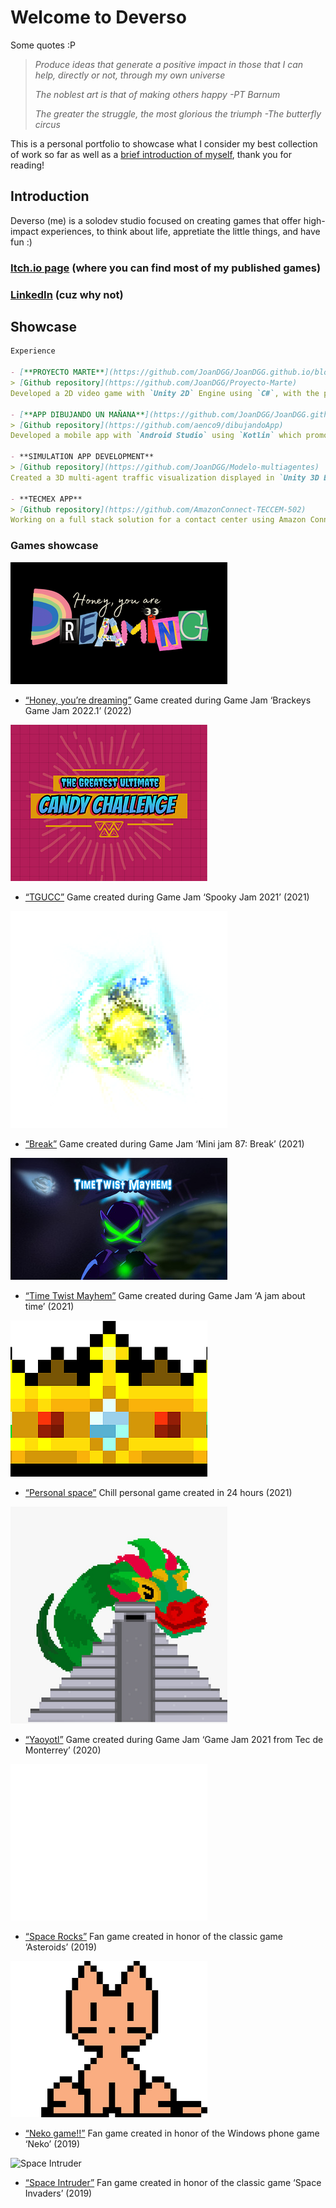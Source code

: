 # Welcome to Deverso

Some quotes :P
> _Produce ideas that generate a positive impact in those that I can help, directly or not, through my own universe_
> 
> _The noblest art is that of making others happy -PT Barnum_
> 
> _The greater the struggle, the most glorious the triumph -The butterfly circus_

This is a personal portfolio to showcase what I consider my best collection of work so far as well as a [brief introduction of myself](https://github.com/JoanDGG/JoanDGG.github.io/blob/main/README.md#introduction), thank you for reading!

## Introduction

Deverso (me) is a solodev studio focused on creating games that offer high-impact experiences, to think about life, appretiate the little things, and have fun :)

### [Itch.io page](https://deversogg.itch.io) (where you can find most of my published games)

### [LinkedIn](https://www.linkedin.com/in/joan-daniel-guerrero-garcia/) (cuz why not)

## Showcase
```markdown
Experience

- [**PROYECTO MARTE**](https://github.com/JoanDGG/JoanDGG.github.io/blob/main/Documents/Documentacion%20proyecto%20marte.pdf)
> [Github repository](https://github.com/JoanDGG/Proyecto-Marte)
Developed a 2D video game with `Unity 2D` Engine using `C#`, with the purpose of spreading STEAM’s mission while obtaining user’s data through a `MySQL` database.

- [**APP DIBUJANDO UN MAÑANA**](https://github.com/JoanDGG/JoanDGG.github.io/blob/main/Documents/Documentacion%20dibujando%20un%20mañana.pdf)
> [Github repository](https://github.com/aenco9/dibujandoApp)
Developed a mobile app with `Android Studio` using `Kotlin` which promotes the activities and donations done by the foundation Dibujando un mañana. Connected the app with a `Firebase` database and uses the `PayPal` services.

- **SIMULATION APP DEVELOPMENT**
> [Github repository](https://github.com/JoanDGG/Modelo-multiagentes)
Created a 3D multi-agent traffic visualization displayed in `Unity 3D Engine`, using `Mesa AI` agent framework in `Python`.

- **TECMEX APP**
> [Github repository](https://github.com/AmazonConnect-TECCEM-502)
Working on a full stack solution for a contact center using Amazon Connect and AWS services, producing the interface with React
```

### Games showcase

![Honey, you’re dreaming](https://github.com/JoanDGG/JoanDGG.github.io/blob/main/Images/Honey%20youre%20dreaming.png)
*	[“Honey, you’re dreaming”](https://arcade-dogo.itch.io/honey-youre-dreaming) Game created during Game Jam ‘Brackeys Game Jam 2022.1’ (2022)

![TGUCC](https://github.com/JoanDGG/JoanDGG.github.io/blob/main/Images/TGUCC.png)
*	[“TGUCC”](https://deversogg.itch.io/tgucc) Game created during Game Jam ‘Spooky Jam 2021’ (2021)

![Break](https://github.com/JoanDGG/JoanDGG.github.io/blob/main/Images/Break.png)
*	[“Break”](https://arcade-dogo.itch.io/break) Game created during Game Jam ‘Mini jam 87: Break’ (2021)

![Time Twist Mayhem](https://github.com/JoanDGG/JoanDGG.github.io/blob/main/Images/Time%20twist%20mayhem.jpg)
*	[“Time Twist Mayhem”](https://deversogg.itch.io/time-twist-mayhem) Game created during Game Jam ‘A jam about time’ (2021)

![Personal space](https://github.com/JoanDGG/JoanDGG.github.io/blob/main/Images/Personal%20space.png)
*	[“Personal space”](https://deversogg.itch.io/personal-space) Chill personal game created in 24 hours (2021)

![Yaoyotl](https://github.com/JoanDGG/JoanDGG.github.io/blob/main/Images/Yaoyotl.png)
*	[“Yaoyotl”](https://dany-guy.itch.io/yaoyotl) Game created during Game Jam ‘Game Jam 2021 from Tec de Monterrey’ (2020)

![Space Rocks](https://github.com/JoanDGG/JoanDGG.github.io/blob/main/Images/Space%20rocks.png)
*	[“Space Rocks”](https://deversogg.itch.io/space-rocks) Fan game created in honor of the classic game ‘Asteroids’ (2019)

![Neko game!!](https://github.com/JoanDGG/JoanDGG.github.io/blob/main/Images/Neko%20game.png)
*	[“Neko game!!”](https://deversogg.itch.io/neko-game) Fan game created in honor of the Windows phone game ‘Neko’ (2019)

![Space Intruder]()
*	[“Space Intruder”](https://deversogg.itch.io/space-intruders) Fan game created in honor of the classic game ‘Space Invaders’ (2019) 
